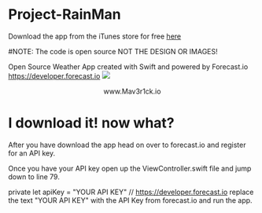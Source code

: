 # Project-RainMan

Download the app from the iTunes store for free [here](https://itunes.apple.com/us/app/project-rainman/id931263401)

#NOTE: The code is open source NOT THE DESIGN OR IMAGES!

Open Source Weather App created with Swift and powered by Forecast.io<br>
https://developer.forecast.io
![](http://s10.postimg.org/yxy033a6h/Project_Ran_Main_Background.png)
<br>
<center>www.Mav3r1ck.io</center>

<h1>I download it! now what?</h1>
After you have download the app head on over to forecast.io and register for an API key.

Once you have your API key open up the ViewController.swift file and jump down to line 79.

private let apiKey = "YOUR API KEY"  // https://developer.forecast.io
replace the text "YOUR API KEY" with the API Key from forecast.io and run the app.


